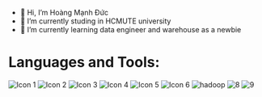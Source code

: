 - 👋 Hi, I’m Hoàng Mạnh Đức 
- 🔭 I’m currently studing in HCMUTE university
- 🌱 I’m currently learning data engineer and warehouse as a newbie

<!---
duchpo/duchpo is a ✨ special ✨ repository because its `README.md` (this file) appears on your GitHub profile.
You can click the Preview link to take a look at your changes.
--->
# Languages and Tools:
 <!DOCTYPE html>
<html lang="en">
<head>
    <meta charset="UTF-8">
    <meta name="viewport" content="width=device-width, initial-scale=1.0">
    
</head>
<body>
    <div class="image-container">
        <img src="https://img.icons8.com/?size=100&id=40669&format=png&color=000000" alt="Icon 1">
        <img src="https://img.icons8.com/?size=100&id=40670&format=png&color=000000" alt="Icon 2">
        <img src="https://img.icons8.com/?size=100&id=55251&format=png&color=000000" alt="Icon 3">
        <img src="https://img.icons8.com/?size=100&id=Pd2x9GWu9ovX&format=png&color=000000" alt="Icon 4">
        <img src="https://img.icons8.com/?size=100&id=17842&format=png&color=000000" alt="Icon 5">
        <img src="https://img.icons8.com/?size=100&id=13441&format=png&color=000000" alt="Icon 6">
        <img src="https://img.icons8.com/?size=100&id=69132&format=png&color=000000" alt="hadoop">
        <img src="https://img.icons8.com/?size=100&id=9Kvi1p1F0tUo&format=png&color=000000" alt="8">
     <img src="https://img.icons8.com/?size=100&id=qYfwpsRXEcpc&format=png&color=000000" alt="9">
    </div>
</body>
</html>

